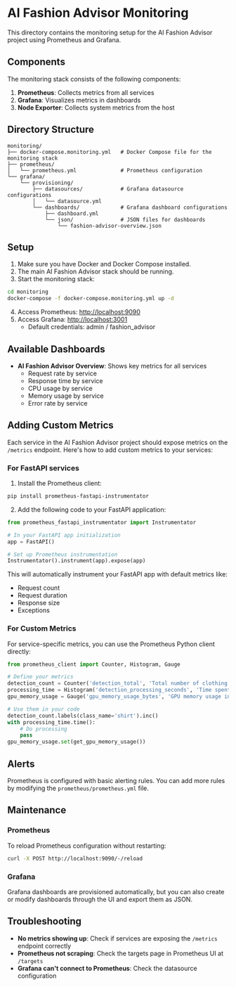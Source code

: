 # AI Fashion Advisor Monitoring

This directory contains the monitoring setup for the AI Fashion Advisor project using Prometheus and Grafana.

## Components

The monitoring stack consists of the following components:

1. **Prometheus**: Collects metrics from all services
2. **Grafana**: Visualizes metrics in dashboards
3. **Node Exporter**: Collects system metrics from the host

## Directory Structure

```
monitoring/
├── docker-compose.monitoring.yml   # Docker Compose file for the monitoring stack
├── prometheus/
│   └── prometheus.yml              # Prometheus configuration
└── grafana/
    └── provisioning/
        ├── datasources/            # Grafana datasource configurations
        │   └── datasource.yml
        └── dashboards/             # Grafana dashboard configurations
            ├── dashboard.yml
            └── json/               # JSON files for dashboards
                └── fashion-advisor-overview.json
```

## Setup

1. Make sure you have Docker and Docker Compose installed.
2. The main AI Fashion Advisor stack should be running.
3. Start the monitoring stack:

```bash
cd monitoring
docker-compose -f docker-compose.monitoring.yml up -d
```

4. Access Prometheus: [http://localhost:9090](http://localhost:9090)
5. Access Grafana: [http://localhost:3001](http://localhost:3001)
   - Default credentials: admin / fashion_advisor

## Available Dashboards

- **AI Fashion Advisor Overview**: Shows key metrics for all services
  - Request rate by service
  - Response time by service
  - CPU usage by service
  - Memory usage by service
  - Error rate by service

## Adding Custom Metrics

Each service in the AI Fashion Advisor project should expose metrics on the `/metrics` endpoint. Here's how to add custom metrics to your services:

### For FastAPI services

1. Install the Prometheus client:

```bash
pip install prometheus-fastapi-instrumentator
```

2. Add the following code to your FastAPI application:

```python
from prometheus_fastapi_instrumentator import Instrumentator

# In your FastAPI app initialization
app = FastAPI()

# Set up Prometheus instrumentation
Instrumentator().instrument(app).expose(app)
```

This will automatically instrument your FastAPI app with default metrics like:
- Request count
- Request duration
- Response size
- Exceptions

### For Custom Metrics

For service-specific metrics, you can use the Prometheus Python client directly:

```python
from prometheus_client import Counter, Histogram, Gauge

# Define your metrics
detection_count = Counter('detection_total', 'Total number of clothing items detected', ['class_name'])
processing_time = Histogram('detection_processing_seconds', 'Time spent processing detection', buckets=[0.1, 0.5, 1, 2, 5, 10])
gpu_memory_usage = Gauge('gpu_memory_usage_bytes', 'GPU memory usage in bytes')

# Use them in your code
detection_count.labels(class_name='shirt').inc()
with processing_time.time():
    # Do processing
    pass
gpu_memory_usage.set(get_gpu_memory_usage())
```

## Alerts

Prometheus is configured with basic alerting rules. You can add more rules by modifying the `prometheus/prometheus.yml` file.

## Maintenance

### Prometheus

To reload Prometheus configuration without restarting:

```bash
curl -X POST http://localhost:9090/-/reload
```

### Grafana

Grafana dashboards are provisioned automatically, but you can also create or modify dashboards through the UI and export them as JSON.

## Troubleshooting

- **No metrics showing up**: Check if services are exposing the `/metrics` endpoint correctly
- **Prometheus not scraping**: Check the targets page in Prometheus UI at `/targets`
- **Grafana can't connect to Prometheus**: Check the datasource configuration 
